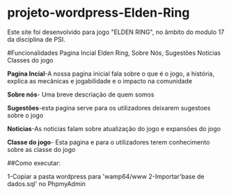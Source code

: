 # projeto-wordpress-Elden-Ring


Este site foi desenvolvido para jogo "ELDEN RING", no âmbito do modulo 17 da disciplina de PSI.

#Funcionalidades
Pagina Incial Elden Ring,
Sobre Nós,
Sugestões
Notícias 
Classes do jogo


**Pagina Incial**-A nossa pagina inicial fala sobre o que é o jogo, a história, explica as mecânicas e jogabilidade e o impacto na comunidade

**Sobre nós**- Uma breve descriação de quem somos

**Sugestões**-esta pagina serve para os utilizadores deixarem sugestoes sobre o jogo

**Noticias**-As noticias falam sobre atualização do jogo e expansões do jogo

**Classe do jogo**- Esta pagina e para o utilizadores terem conhecimento sobre as classe do jogo

##Como executar:

1-Copiar a pasta wordpress para 'wamp64/www
2-Importar'base de dados.sql' no PhpmyAdmin
